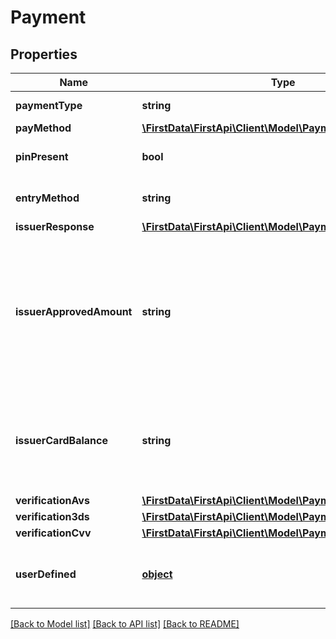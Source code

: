 # Payment

## Properties
Name | Type | Description | Notes
------------ | ------------- | ------------- | -------------
**paymentType** | **string** | Defines the type of the payment. | 
**payMethod** | [**\FirstData\FirstApi\Client\Model\PaymentPayMethod**](PaymentPayMethod.md) |  | 
**pinPresent** | **bool** | Indicates if the cards Personal Identification Number was supplied. | 
**entryMethod** | **string** | The method in which the card information entered the system. | 
**issuerResponse** | [**\FirstData\FirstApi\Client\Model\PaymentIssuerResponse**](PaymentIssuerResponse.md) |  | [optional] 
**issuerApprovedAmount** | **string** | The actual approved amount. This field should be filled in when the message has already passed through the issuer (e.g. post-authorization). For transaction/authorization this amount refers to the amount that was locked on the card-holders account. | [optional] 
**issuerCardBalance** | **string** | The payment methods account balance if available. This field should be filled in when the message has already passed through the issuer (e.g. post-authorization). | [optional] 
**verificationAvs** | [**\FirstData\FirstApi\Client\Model\PaymentVerificationAvs**](PaymentVerificationAvs.md) |  | [optional] 
**verification3ds** | [**\FirstData\FirstApi\Client\Model\PaymentVerification3ds**](PaymentVerification3ds.md) |  | [optional] 
**verificationCvv** | [**\FirstData\FirstApi\Client\Model\PaymentVerificationCvv**](PaymentVerificationCvv.md) |  | [optional] 
**userDefined** | [**object**](.md) | A JSON object that carries any additional information that might be helpful for fraud detection. | [optional] 

[[Back to Model list]](../README.md#documentation-for-models) [[Back to API list]](../README.md#documentation-for-api-endpoints) [[Back to README]](../README.md)


